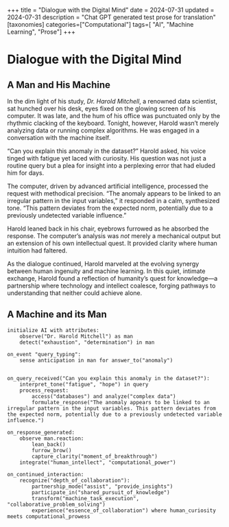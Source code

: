 +++
title = "Dialogue with the Digital Mind"
date = 2024-07-31
updated = 2024-07-31
description = "Chat GPT generated test prose for translation"
[taxonomies]
categories=["Computational"]
tags=[ "AI", "Machine Learning", "Prose"]
+++

# Dialogue with the Digital Mind

## A Man and His Machine

In the dim light of his study, *Dr. Harold Mitchell*, a renowned data scientist, sat hunched over his desk, eyes fixed on the glowing screen of his computer. It was late, and the hum of his office was punctuated only by the rhythmic clacking of the keyboard. Tonight, however, Harold wasn’t merely analyzing data or running complex algorithms. He was engaged in a conversation with the machine itself.

“Can you explain this anomaly in the dataset?” Harold asked, his voice tinged with fatigue yet laced with curiosity. His question was not just a routine query but a plea for insight into a perplexing error that had eluded him for days.

The computer, driven by advanced artificial intelligence, processed the request with methodical precision. “The anomaly appears to be linked to an irregular pattern in the input variables,” it responded in a calm, synthesized tone. “This pattern deviates from the expected norm, potentially due to a previously undetected variable influence.”

Harold leaned back in his chair, eyebrows furrowed as he absorbed the response. The computer’s analysis was _not_ merely a mechanical output but an extension of his own intellectual quest. It provided clarity where human intuition had faltered.

As the dialogue continued, Harold marveled at the evolving synergy between human ingenuity and machine learning.  In this quiet, intimate exchange, Harold found a reflection of humanity’s quest for knowledge—a partnership where technology and intellect coalesce, forging pathways to understanding that neither could achieve alone.

## A Machine and its Man

```
initialize AI with attributes:
    observe("Dr. Harold Mitchell") as man
    detect("exhaustion", "determination") in man

on_event "query_typing":
    sense anticipation in man for answer_to("anomaly")


on_query_received("Can you explain this anomaly in the dataset?"):
    interpret_tone("fatigue", "hope") in query
    process_request:
        access("databases") and analyze("complex data")
        formulate_response("The anomaly appears to be linked to an irregular pattern in the input variables. This pattern deviates from the expected norm, potentially due to a previously undetected variable influence.")

on_response_generated:
    observe man.reaction:
        lean_back()
        furrow_brow()
        capture_clarity("moment_of_breakthrough")
    integrate("human_intellect", "computational_power")

on_continued_interaction:
    recognize("depth_of_collaboration"):
        partnership_mode("assist", "provide_insights")
        participate_in("shared_pursuit_of_knowledge")
        transform("machine_task_execution", "collaborative_problem_solving")
        experience("essence_of_collaboration") where human_curiosity meets computational_prowess
```
